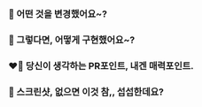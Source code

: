 ### 🧐 어떤 것을 변경했어요~?

### 🤔 그렇다면, 어떻게 구현했어요~?

### ❤️‍🔥 당신이 생각하는 PR포인트, 내겐 매력포인트.

### 📸 스크린샷, 없으면 이것 참,, 섭섭한데요?
